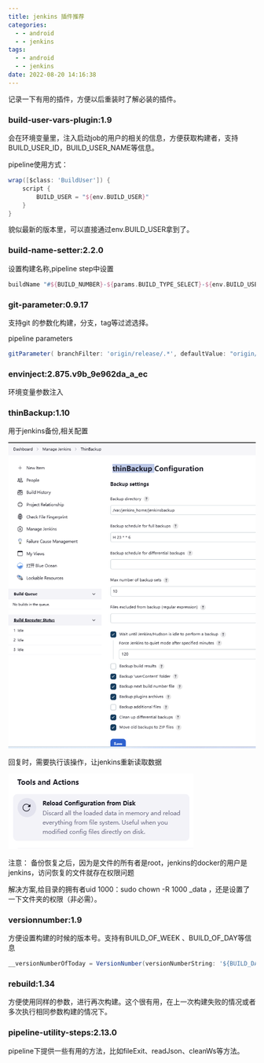 ```yaml
---
title: jenkins 插件推荐
categories:
  - - android
  - - jenkins
tags:
  - - android
  - - jenkins
date: 2022-08-20 14:16:38
---
```


记录一下有用的插件，方便以后重装时了解必装的插件。

### build-user-vars-plugin:1.9 

会在环境变量里，注入启动job的用户的相关的信息，方便获取构建者，支持BUILD_USER_ID，BUILD_USER_NAME等信息。

pipeline使用方式：

```groovy
wrap([$class: 'BuildUser']) {
    script {
        BUILD_USER = "${env.BUILD_USER}"
    }
}
```

貌似最新的版本里，可以直接通过env.BUILD_USER拿到了。

### build-name-setter:2.2.0 

设置构建名称,pipeline step中设置

```groovy
buildName "#${BUILD_NUMBER}-${params.BUILD_TYPE_SELECT}-${env.BUILD_USER}"
```



### git-parameter:0.9.17 

支持git 的参数化构建，分支，tag等过滤选择。

pipeline parameters

```groovy
gitParameter( branchFilter: 'origin/release/.*', defaultValue: "origin/release/v$__VERSION_NAME", name: 'BUILD_GIT_BRANCH', type: 'PT_BRANCH', selectedValue: 'TOP', sortMode: 'DESCENDING_SMART', useRepository: "$__GIT_REPO")
```



### envinject:2.875.v9b_9e962da_a_ec 

环境变量参数注入

### thinBackup:1.10 

用于jenkins备份,相关配置

![thinBackup备份设置](https://raw.githubusercontent.com/yndongyong/picBed/master/img/20230304111117.png)

回复时，需要执行该操作，让jenkins重新读取数据

![重新读取配置数据](https://raw.githubusercontent.com/yndongyong/picBed/master/img/20230304111229.png)

注意： 备份恢复之后，因为是文件的所有者是root，jenkins的docker的用户是jenkins，访问恢复的文件就存在权限问题

解决方案,给目录的拥有者uid 1000：sudo chown -R 1000 _data ，还是设置了一下文件夹的权限（非必需）。

### versionnumber:1.9 

方便设置构建的时候的版本号。支持有BUILD_OF_WEEK 、BUILD_OF_DAY等信息

```groovy
__versionNumberOfToday = VersionNumber(versionNumberString: '${BUILD_DATE_FORMATTED,"yyyy-MM-dd"}.${BUILDS_TODAY}',worstResultForIncrement: 'SUCCESS');
```



### rebuild:1.34

方便使用同样的参数，进行再次构建。这个很有用，在上一次构建失败的情况或者多次执行相同参数构建的情况下。

### pipeline-utility-steps:2.13.0 

pipeline下提供一些有用的方法，比如fileExit、readJson、cleanWs等方法。
